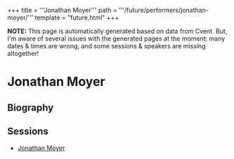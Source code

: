 +++
title = '''Jonathan Moyer'''
path = '''/future/performers/jonathan-moyer/'''
template = "future.html"
+++

<p class="todo">
<strong>NOTE:</strong> This page is automatically generated based on data from Cvent.
But, I'm aware of several issues with the generated pages at the moment:
many dates & times are wrong, and some sessions & speakers are missing altogether!
</p>

<h1>Jonathan Moyer</h1>
<h2>Biography</h2>
<p></p>
<h2>Sessions</h2>
<ul><li><a href="/future/sessions/jonathan-moyer/">Jonathan Moyer</a></li>

